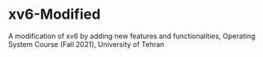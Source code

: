 # xv6-Modified
A modification of xv6 by adding new features and functionalities, Operating System Course (Fall 2021), University of Tehran 
